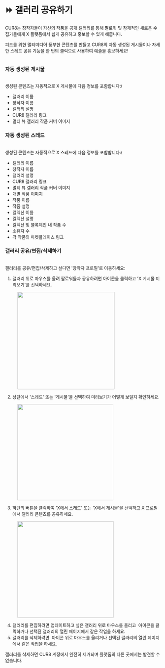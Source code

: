 # ⏩ 갤러리 공유하기

CUR8는 창작자들이 자신의 작품을 공개 갤러리를 통해 팔로워 및 잠재적인 새로운 수집가들에게 X 플랫폼에서 쉽게 공유하고 홍보할 수 있게 해줍니다.

피드를 위한 멀티미디어 풍부한 콘텐츠를 만들고 CUR8의 자동 생성된 게시물이나 자세한 스레드 공유 기능을 한 번의 클릭으로 사용하여 예술을 홍보하세요!\
&#x20;

<figure><img src="../../.gitbook/assets/Untitled design.gif" alt=""><figcaption></figcaption></figure>

### 자동 생성된 게시물

\
생성된 콘텐츠는 자동적으로 X 게시물에 다음 정보를 포함합니다:\


* 갤러리 이름
* 창작자 이름
* 갤러리 설명
* CUR8 갤러리 링크
* 멀티 뷰 갤러리 작품 커버 이미지

### 자동 생성된 스레드

\
생성된 콘텐츠는 자동적으로 X 스레드에 다음 정보를 포함합니다:\


* 갤러리 이름
* 창작자 이름
* 갤러리 설명
* CUR8 갤러리 링크
* 멀티 뷰 갤러리 작품 커버 이미지
* 개별 작품 이미지
* 작품 이름
* 작품 설명
* 컬렉션 이름
* 컬렉션 설명
* 컬렉션 및 블록체인 내 작품 수
* 소유자 수&#x20;
* 각 작품의 마켓플레이스 링크

### 갤러리 공유/편집/삭제하기

\
갤러리를 공유/편집/삭제하고 싶다면 '창작자 프로필'로 이동하세요:

1. 갤러리 위로 마우스를 올려 팔로워들과 공유하려면 <img src="../../.gitbook/assets/Screenshot 2024-07-10 at 15.26.24.png" alt="" data-size="line">아이콘을 클릭하고 'X 게시물 미리보기'를 선택하세요.&#x20;

<figure><img src="../../.gitbook/assets/Screenshot 2025-04-02 at 10.21.41.png" alt="" width="315"><figcaption></figcaption></figure>

2. 상단에서 '스레드' 또는 '게시물'을 선택하여 미리보기가 어떻게 보일지 확인하세요.

<figure><img src="../../.gitbook/assets/Screenshot 2025-04-02 at 10.30.56.png" alt="" width="311"><figcaption></figcaption></figure>

3. 하단의 버튼을 클릭하여 'X에서 스레드' 또는 'X에서 게시물'을 선택하고 X 프로필에서 갤러리 콘텐츠를 공유하세요.

<figure><img src="../../.gitbook/assets/Screenshot 2025-04-02 at 10.32.57.png" alt="" width="312"><figcaption></figcaption></figure>

4. 갤러리를 편집하려면 업데이트하고 싶은 갤러리 위로 마우스를 올리고 <img src="../../.gitbook/assets/Screenshot 2024-04-12 at 11.39.40.png" alt="" data-size="line"> 아이콘을 클릭하거나 선택된 갤러리의 열린 페이지에서 같은 작업을 하세요.
5. 갤러리를 삭제하려면 <img src="../../.gitbook/assets/Screenshot 2024-04-12 at 11.40.39.png" alt="" data-size="line"> 아이콘 위로 마우스를 올리거나 선택된 갤러리의 열린 페이지에서 같은 작업을 하세요.

갤러리를 삭제하면 CUR8 계정에서 완전히 제거되며 플랫폼의 다른 곳에서는 발견할 수 없습니다.